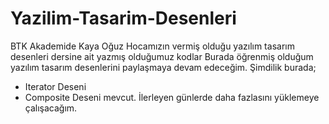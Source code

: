 # Yazilim-Tasarim-Desenleri
BTK Akademide Kaya Oğuz Hocamızın vermiş olduğu yazılım tasarım desenleri dersine ait yazmış olduğumuz kodlar
Burada öğrenmiş olduğum yazılım tasarım desenlerini paylaşmaya devam edeceğim.
Şimdilik burada;
- Iterator Deseni
- Composite Deseni 
mevcut.
İlerleyen günlerde daha fazlasını yüklemeye çalışacağım.
